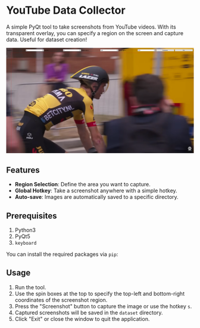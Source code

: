 # YouTube Data Collector

A simple PyQt tool to take screenshots from YouTube videos. With its transparent overlay, you can specify a region on the screen and capture data. Useful for dataset creation!

![preview](image.png)
## Features

- **Region Selection**: Define the area you want to capture.
- **Global Hotkey**: Take a screenshot anywhere with a simple hotkey.
- **Auto-save**: Images are automatically saved to a specific directory.

## Prerequisites

1. Python3
2. PyQt5
3. `keyboard`

You can install the required packages via `pip`:


## Usage

1. Run the tool.
2. Use the spin boxes at the top to specify the top-left and bottom-right coordinates of the screenshot region.
3. Press the "Screenshot" button to capture the image or use the hotkey `s`.
4. Captured screenshots will be saved in the `dataset` directory.
5. Click "Exit" or close the window to quit the application.
